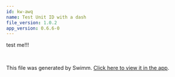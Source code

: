 ```yaml
---
id: kw-awq
name: Test Unit ID with a dash
file_version: 1.0.2
app_version: 0.6.6-0
---
```


test me!!!

<br/>

This file was generated by Swimm. [Click here to view it in the app](http://localhost:5001/repos/Z2l0aHViJTNBJTNBc3ItZXh0ZW5zaW9uJTNBJTNBZG91ZWs=/docs/kwawq).

